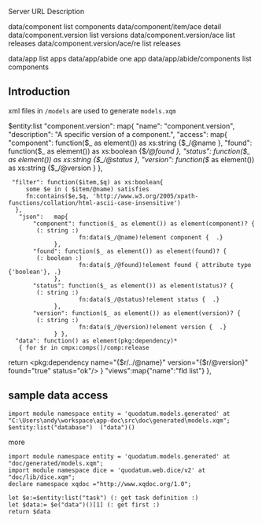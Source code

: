
Server URL                      Description

data/component                  list components
data/component/item/ace         detail
data/component.version          list versions
data/component.version/ace      list releases
data/component.version/ace/re      list releases

data/app                        list apps
data/app/abide                  one app
data/app/abide/components       list components

## Introduction
xml files in `/models` are used to generate `models.xqm`

$entity:list
 "component.version": map{
     "name": "component.version",
     "description": "A specific version of a component.",
     "access": map{ 
       "component": function($_ as element()) as xs:string {$_/@name },
       "found": function($_ as element()) as xs:boolean {$_/@found },
       "status": function($_ as element()) as xs:string {$_/@status },
       "version": function($_ as element()) as xs:string {$_/@version } },
    
     "filter": function($item,$q) as xs:boolean{ 
         some $e in ( $item/@name) satisfies
         fn:contains($e,$q, 'http://www.w3.org/2005/xpath-functions/collation/html-ascii-case-insensitive')
      },
       "json":   map{ 
           "component": function($_ as element()) as element(component)? {
            (: string :)
                        fn:data($_/@name)!element component {  .} 
                 },
           "found": function($_ as element()) as element(found)? {
            (: boolean :)
                        fn:data($_/@found)!element found { attribute type {'boolean'}, .} 
                 },
           "status": function($_ as element()) as element(status)? {
            (: string :)
                        fn:data($_/@status)!element status {  .} 
                 },
           "version": function($_ as element()) as element(version)? {
            (: string :)
                        fn:data($_/@version)!element version {  .} 
                 } },
      "data": function() as element(pkg:dependency)*
       { for $r in cmpx:comps()/comp:release
return <pkg:dependency  name="{$r/../@name}" version="{$r/@version}" found="true" status="ok"/> }
     "views":map{"name":"fld list"}
   },
## sample data access
```xquery
import module namespace entity = 'quodatum.models.generated' at "C:\Users\andy\workspace\app-doc\src\doc\generated\models.xqm";
$entity:list("database")  ("data")() 
```
more
````xquery
import module namespace entity = 'quodatum.models.generated' at "doc/generated/models.xqm";
import module namespace dice = 'quodatum.web.dice/v2' at "doc/lib/dice.xqm";
declare namespace xqdoc ="http://www.xqdoc.org/1.0";

let $e:=$entity:list("task") (: get task definition :)
let $data:= $e("data")()[1] (: get first :)
return $data
```` 